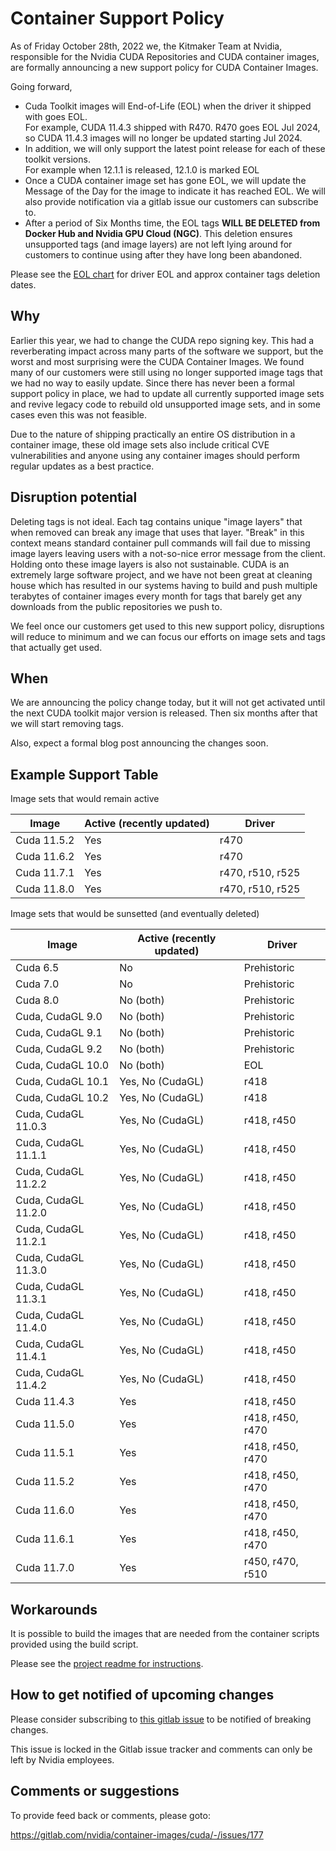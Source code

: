 # Container Support Policy

As of Friday October 28th, 2022 we, the Kitmaker Team at Nvidia, responsible for the Nvidia CUDA Repositories and CUDA container images, are formally announcing a new support policy for CUDA Container Images.

Going forward,  
 - Cuda Toolkit images will End-of-Life (EOL) when the driver it shipped with goes EOL.  
    For example, CUDA 11.4.3 shipped with R470. R470 goes EOL Jul 2024, so CUDA 11.4.3 images will no longer be updated starting Jul 2024.  
 - In addition, we will only support the latest point release for each of these toolkit versions.  
    For example when 12.1.1 is released, 12.1.0 is marked EOL  
 - Once a CUDA container image set has gone EOL, we will update the Message of the Day for the image to indicate it has reached EOL. We will also provide notification via a gitlab issue our customers can subscribe to.
 - After a period of Six Months time, the EOL tags **WILL BE DELETED from Docker Hub and Nvidia GPU Cloud (NGC)**. This deletion ensures unsupported tags (and image layers) are not left lying around for customers to continue using after they have long been abandoned.

Please see the [EOL chart](container_tags.pdf) for driver EOL and approx container tags deletion dates.

## Why

Earlier this year, we had to change the CUDA repo signing key. This had a reverberating impact across many parts of the software we support, but the worst and most surprising were the CUDA Container Images. We found many of our customers were still using no longer supported image tags that we had no way to easily update. Since there has never been a formal support policy in place, we had to update all currently supported image sets and revive legacy code to rebuild old unsupported image sets, and in some cases even this was not feasible.

Due to the nature of shipping practically an entire OS distribution in a container image, these old image sets also include critical CVE vulnerabilities and anyone using any container images should perform regular updates as a best practice.

## Disruption potential

Deleting tags is not ideal. Each tag contains unique "image layers" that when removed can break any image that uses that layer. "Break" in this context means standard container pull commands will fail due to missing image layers leaving users with a not-so-nice error message from the client. Holding onto these image layers is also not sustainable. CUDA is an extremely large software project, and we have not been great at cleaning house which has resulted in our systems having to build and push multiple terabytes of container images every month for tags that barely get any downloads from the public repositories we push to.

We feel once our customers get used to this new support policy, disruptions will reduce to minimum and we can focus our efforts on image sets and tags that actually get used.

## When

We are announcing the policy change today, but it will not get activated until the next CUDA toolkit major version is released. Then six months after that we will start removing tags.

Also, expect a formal blog post announcing the changes soon.

## Example Support Table

Image sets that would remain active

| Image       | Active (recently updated) | Driver            |
|-------------|---------------------------|-------------------|
| Cuda 11.5.2 | Yes                       | r470              |
| Cuda 11.6.2 | Yes                       | r470              |
| Cuda 11.7.1 | Yes                       | r470, r510, r525  |
| Cuda 11.8.0 | Yes                       | r470, r510, r525  |

Image sets that would be sunsetted (and eventually deleted)

| Image               | Active (recently updated) | Driver           |
|---------------------|---------------------------|------------------|
| Cuda 6.5            | No                        | Prehistoric      |
| Cuda 7.0            | No                        | Prehistoric      |
| Cuda 8.0            | No (both)                 | Prehistoric      |
| Cuda, CudaGL 9.0    | No (both)                 | Prehistoric      |
| Cuda, CudaGL 9.1    | No (both)                 | Prehistoric      |
| Cuda, CudaGL 9.2    | No (both)                 | Prehistoric      |
| Cuda, CudaGL 10.0   | No (both)                 | EOL              |
| Cuda, CudaGL 10.1   | Yes, No (CudaGL)          | r418             |
| Cuda, CudaGL 10.2   | Yes, No (CudaGL)          | r418             |
| Cuda, CudaGL 11.0.3 | Yes, No (CudaGL)          | r418, r450       |
| Cuda, CudaGL 11.1.1 | Yes, No (CudaGL)          | r418, r450       |
| Cuda, CudaGL 11.2.2 | Yes, No (CudaGL)          | r418, r450       |
| Cuda, CudaGL 11.2.0 | Yes, No (CudaGL)          | r418, r450       |
| Cuda, CudaGL 11.2.1 | Yes, No (CudaGL)          | r418, r450       |
| Cuda, CudaGL 11.3.0 | Yes, No (CudaGL)          | r418, r450       |
| Cuda, CudaGL 11.3.1 | Yes, No (CudaGL)          | r418, r450       |
| Cuda, CudaGL 11.4.0 | Yes, No (CudaGL)          | r418, r450       |
| Cuda, CudaGL 11.4.1 | Yes, No (CudaGL)          | r418, r450       |
| Cuda, CudaGL 11.4.2 | Yes, No (CudaGL)          | r418, r450       |
| Cuda 11.4.3         | Yes                       | r418, r450       |
| Cuda 11.5.0         | Yes                       | r418, r450, r470 |
| Cuda 11.5.1         | Yes                       | r418, r450, r470 |
| Cuda 11.5.2         | Yes                       | r418, r450, r470 |
| Cuda 11.6.0         | Yes                       | r418, r450, r470 |
| Cuda 11.6.1         | Yes                       | r418, r450, r470 |
| Cuda 11.7.0         | Yes                       | r450, r470, r510 |

## Workarounds

It is possible to build the images that are needed from the container scripts provided using the build script.

Please see the [project readme for instructions](https://gitlab.com/nvidia/container-images/cuda#building-from-source).

## How to get notified of upcoming changes

Please consider subscribing to [this gitlab issue](https://gitlab.com/nvidia/container-images/cuda/-/issues/176) to be notified of breaking changes.

This issue is locked in the Gitlab issue tracker and comments can only be left by Nvidia employees.

## Comments or suggestions

To provide feed back or comments, please goto:

https://gitlab.com/nvidia/container-images/cuda/-/issues/177
